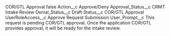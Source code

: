 <?xml version="1.0" encoding="UTF-8"?>
<CustomMetadata xmlns="http://soap.sforce.com/2006/04/metadata" xmlns:xsi="http://www.w3.org/2001/XMLSchema-instance" xmlns:xsd="http://www.w3.org/2001/XMLSchema">
    <label>COR/GTL Approval</label>
    <protected>false</protected>
    <values>
        <field>Action__c</field>
        <value xsi:type="xsd:string">Approve/Deny</value>
    </values>
    <values>
        <field>Approval_Status__c</field>
        <value xsi:type="xsd:string">CRMT Intake Review</value>
    </values>
    <values>
        <field>Denial_Status__c</field>
        <value xsi:type="xsd:string">Draft</value>
    </values>
    <values>
        <field>Status__c</field>
        <value xsi:type="xsd:string">COR/GTL Approval</value>
    </values>
    <values>
        <field>UserRoleAccess__c</field>
        <value xsi:type="xsd:string">Approve Request Submission</value>
    </values>
    <values>
        <field>User_Prompt__c</field>
        <value xsi:type="xsd:string">This request is pending COR/GTL approval.  Once the application COR/GTL provides approval, it will be ready for the intake review.</value>
    </values>
</CustomMetadata>
